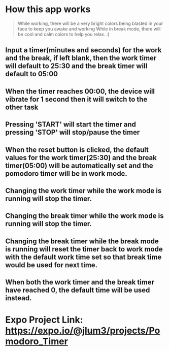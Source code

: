 # How this app works

> While working, there will be a very bright colors being blasted in your face to keep you awake and working
> While in break mode, there will be cool and calm colors to help you relax. :)

## Input a timer(minutes and seconds) for the work and the break, if left blank, then the work timer will default to 25:30 and the break timer will default to 05:00

## When the timer reaches 00:00, the device will vibrate for 1 second then it will switch to the other task

## Pressing 'START' will start the timer and pressing 'STOP' will stop/pause the timer

## When the reset button is clicked, the default values for the work timer(25:30) and the break timer(05:00) will be automatically set and the pomodoro timer will be in work mode.

## Changing the work timer while the work mode is running will stop the timer.

## Changing the break timer while the work mode is running will stop the timer.

## Changing the break timer while the break mode is running will reset the timer back to work mode with the default work time set so that break time would be used for next time.

## When both the work timer and the break timer have reached 0, the default time will be used instead.

# Expo Project Link: https://expo.io/@jlum3/projects/Pomodoro_Timer
